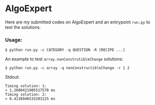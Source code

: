 # AlgoExpert
Here are my submitted codes on AlgoExpert and an entrypoint `run.py` to test the solutions.

### Usage:
```
$ python run.py -c CATEGORY -q QUESTION -R [RECIPE ...]
```
An example to test `array.nonConstrutibleChange` solutions:
```
$ python run.py -c array -q nonConstructibleChange -r 1 2
```
Stdout:
```
Timing solution: 1:
> 1.2600421905517578 ms
Timing solution: 2:
> 0.4138946533203125 ms
```
